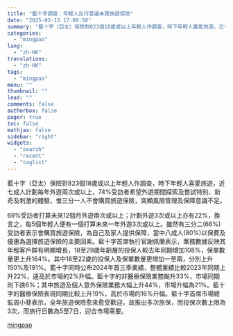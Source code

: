 ```yaml
---
title: "藍十字調查：年輕人出行普遍未買旅遊保險"
date: "2025-02-13 17:00:58"
summary: "藍十字（亞太）保險對823個18歲或以上年輕人作調查，時下年輕人喜愛旅遊，近七成人計劃每年外遊兩次..."
categories:
  - "mingpao"
lang:
  - "zh-HK"
translations:
  - "zh-HK"
tags:
  - "mingpao"
menu: ""
thumbnail: ""
lead: ""
comments: false
authorbox: false
pager: true
toc: false
mathjax: false
sidebar: "right"
widgets:
  - "search"
  - "recent"
  - "taglist"
---
```


藍十字（亞太）保險對823個18歲或以上年輕人作調查，時下年輕人喜愛旅遊，近七成人計劃每年外遊兩次或以上，74%受訪者希望外遊期間探索及嘗試特別、新奇及刺激的體驗，惟三分一人不會購買旅遊保險，突顯風險管理及保障意識不足。


69%受訪者打算未來12個月外遊兩次或以上；計劃外遊3次或以上亦有22%，換言之，每5個年輕人便有一個打算未來一年外遊3次或以上。雖然有三分二(66%)受訪者表示會購買旅遊保險，為自己及家人提供保障，當中八成人(80%)以保費及優惠為選擇旅遊保險的主要因素。藍十字首席執行官謝佩蘭表示，業務數據反映其年輕客戶群有明顯增長，18至29歲年齡層的投保人較去年同期增加108%，保單數量更上升164%。其中18至22歲的投保人及保單數量更增加一至兩，分別上升150%及191%。藍十字同時公布2024年首三季業績，整體業績比較2023年同期上升22%，遠高於市場的2%升幅。藍十字的非醫療保險業務飈升33%，市場同期則下跌6%；其中旅遊及個人意外保險業務大幅上升44%，市場升幅為21%。藍十字的醫療保險表現同期比較上升19%，高於市場的16%升幅。藍十字首席市場總監周小斐表示，全年旅遊保險愈來愈受歡迎，故推出多次旅保，而投保次數上限為3次，而旅行日數為5至7日，迎合市場需要。

[mingpao](https://finance.mingpao.com/fin/instantf/20250213/1739436740764/%e8%97%8d%e5%8d%81%e5%ad%97%e8%aa%bf%e6%9f%a5-%e5%b9%b4%e8%bc%95%e4%ba%ba%e5%87%ba%e8%a1%8c%e6%99%ae%e9%81%8d%e6%9c%aa%e8%b2%b7%e6%97%85%e9%81%8a%e4%bf%9d%e9%9a%aa)
